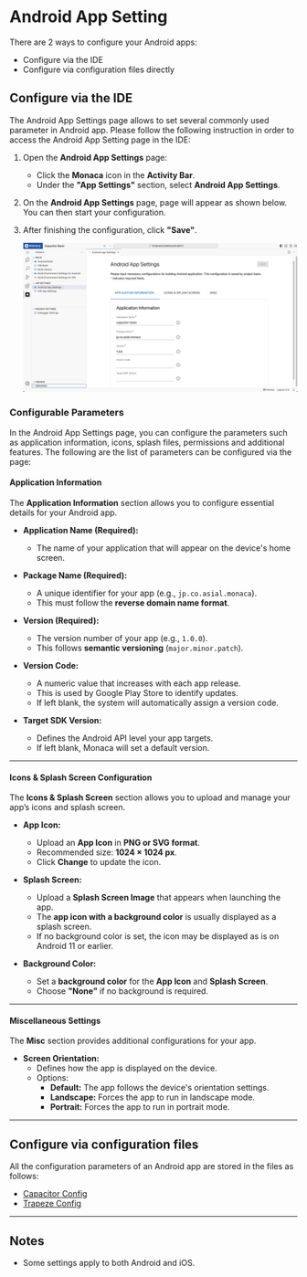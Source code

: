 # Android App Setting

There are 2 ways to configure your Android apps:

- Configure via the IDE
- Configure via configuration files directly

## Configure via the IDE

The Android App Settings page allows to set several commonly used parameter in Android app. Please follow the following instruction in order to access the Android App Setting page in the IDE:

1. Open the **Android App Settings** page:  
   - Click the **Monaca** icon in the **Activity Bar**.  
   - Under the **"App Settings"** section, select **Android App Settings**.

2. On the **Android App Settings** page, page will appear as shown below. You can then start your configuration.

3. After finishing the configuration, click **"Save"**.

    ![img](img/capacitor-android-app-setting/capacitor-android-app-setting.png)

### Configurable Parameters

In the Android App Settings page, you can configure the parameters such as application information, icons, splash files, permissions and additional features. The following are the list of parameters can be configured via the page:

#### Application Information

The **Application Information** section allows you to configure essential details for your Android app.

- **Application Name (Required):**  
  - The name of your application that will appear on the device's home screen.

- **Package Name (Required):**  
  - A unique identifier for your app (e.g., `jp.co.asial.monaca`).  
  - This must follow the **reverse domain name format**.

- **Version (Required):**  
  - The version number of your app (e.g., `1.0.0`).  
  - This follows **semantic versioning** (`major.minor.patch`).

- **Version Code:**  
  - A numeric value that increases with each app release.  
  - This is used by Google Play Store to identify updates.  
  - If left blank, the system will automatically assign a version code.

- **Target SDK Version:**  
  - Defines the Android API level your app targets.  
  - If left blank, Monaca will set a default version.

---

#### Icons & Splash Screen Configuration

The **Icons & Splash Screen** section allows you to upload and manage your app’s icons and splash screen.

- **App Icon:**  
  - Upload an **App Icon** in **PNG or SVG format**.  
  - Recommended size: **1024 × 1024 px**.
  - Click **Change** to update the icon.

- **Splash Screen:**  
  - Upload a **Splash Screen Image** that appears when launching the app.  
  - The **app icon with a background color** is usually displayed as a splash screen.  
  - If no background color is set, the icon may be displayed as is on Android 11 or earlier.

- **Background Color:**  
  - Set a **background color** for the **App Icon** and **Splash Screen**.
  - Choose **"None"** if no background is required.

---

#### Miscellaneous Settings

The **Misc** section provides additional configurations for your app.

- **Screen Orientation:**  
  - Defines how the app is displayed on the device.
  - Options:
    - **Default:** The app follows the device's orientation settings.
    - **Landscape:** Forces the app to run in landscape mode.
    - **Portrait:** Forces the app to run in portrait mode.

---

## Configure via configuration files

All the configuration parameters of an Android app are stored in the files as follows:

- [Capacitor Config](https://capacitorjs.com/docs/config#example)
- [Trapeze Config](https://trapeze.dev/docs/Frameworks/capacitor)

---

## Notes

- Some settings apply to both Android and iOS.

